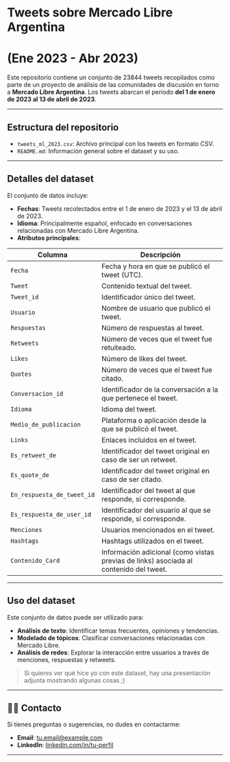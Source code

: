 # Tweets sobre Mercado Libre Argentina 
# (Ene 2023 - Abr 2023)  

Este repositorio contiene un conjunto de 23844 tweets recopilados como parte de un proyecto de análisis de las comunidades de discusión en torno a **Mercado Libre Argentina**. Los tweets abarcan el período **del 1 de enero de 2023 al 13 de abril de 2023**.  

---

## **Estructura del repositorio**  
- `tweets_ml_2023.csv`: Archivo principal con los tweets en formato CSV.  
- `README.md`: Información general sobre el dataset y su uso.  

---

## **Detalles del dataset**  
El conjunto de datos incluye:  
- **Fechas**: Tweets recolectados entre el 1 de enero de 2023 y el 13 de abril de 2023.  
- **Idioma**: Principalmente español, enfocado en conversaciones relacionadas con Mercado Libre Argentina.  
- **Atributos principales**:  

| **Columna**              | **Descripción**                                                                                  |  
|---------------------------|--------------------------------------------------------------------------------------------------|  
| `Fecha`                  | Fecha y hora en que se publicó el tweet (UTC).                                                  |  
| `Tweet`                  | Contenido textual del tweet.                                                                    |  
| `Tweet_id`               | Identificador único del tweet.                                                                  |  
| `Usuario`                | Nombre de usuario que publicó el tweet.                                                         |  
| `Respuestas`             | Número de respuestas al tweet.                                                                  |  
| `Retweets`               | Número de veces que el tweet fue retuiteado.                                                    |  
| `Likes`                  | Número de likes del tweet.                                                                      |  
| `Quotes`                 | Número de veces que el tweet fue citado.                                                        |  
| `Conversacion_id`        | Identificador de la conversación a la que pertenece el tweet.                                    |  
| `Idioma`                 | Idioma del tweet.                                                                               |  
| `Medio_de_publicacion`   | Plataforma o aplicación desde la que se publicó el tweet.                                        |  
| `Links`                  | Enlaces incluidos en el tweet.                                                                  |  
| `Es_retweet_de`          | Identificador del tweet original en caso de ser un retweet.                                      |  
| `Es_quote_de`            | Identificador del tweet original en caso de ser citado.                                          |  
| `En_respuesta_de_tweet_id` | Identificador del tweet al que responde, si corresponde.                                        |  
| `Es_respuesta_de_user_id` | Identificador del usuario al que se responde, si corresponde.                                    |  
| `Menciones`              | Usuarios mencionados en el tweet.                                                               |  
| `Hashtags`               | Hashtags utilizados en el tweet.                                                                |  
| `Contenido_Card`         | Información adicional (como vistas previas de links) asociada al contenido del tweet.            |  

---

## **Uso del dataset**  
Este conjunto de datos puede ser utilizado para:  
- **Análisis de texto**: Identificar temas frecuentes, opiniones y tendencias.  
- **Modelado de tópicos**: Clasificar conversaciones relacionadas con Mercado Libre.  
- **Análisis de redes**: Explorar la interacción entre usuarios a través de menciones, respuestas y retweets.  

> Si quieres ver qué hice yo con este dataset, hay una presentación adjunta mostrando algunas cosas ;)

---

## 🧑‍💻 **Contacto**  
Si tienes preguntas o sugerencias, no dudes en contactarme:  
- **Email**: [tu.email@example.com](mailto:neirotti.contacto@gmail.com)  
- **LinkedIn**: [linkedin.com/in/tu-perfil](https://linkedin.com/in/pablo-neirotti)  

---  
